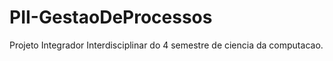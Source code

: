 # PII-GestaoDeProcessos
Projeto Integrador Interdisciplinar do 4 semestre de ciencia da computacao.
